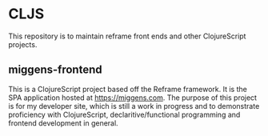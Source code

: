 # CLJS
This repository is to maintain reframe front ends and other ClojureScript projects.

## miggens-frontend

This is a ClojureScript project based off the Reframe framework. It is the SPA application hosted at https://miggens.com. The purpose of this project is for my developer site, which is still a work in progress and to demonstrate proficiency with ClojureScript, declaritive/functional programming and frontend development in general.
